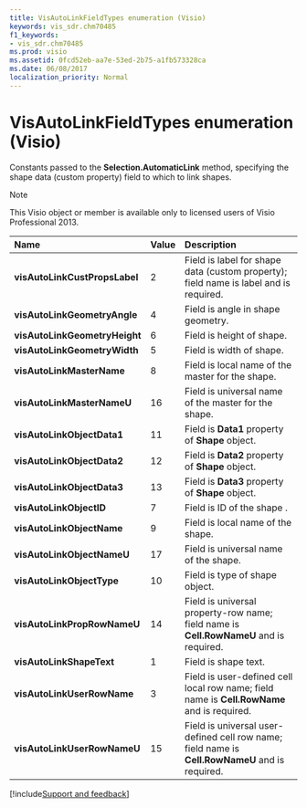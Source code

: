 ```yaml
---
title: VisAutoLinkFieldTypes enumeration (Visio)
keywords: vis_sdr.chm70485
f1_keywords:
- vis_sdr.chm70485
ms.prod: visio
ms.assetid: 0fcd52eb-aa7e-53ed-2b75-a1fb573328ca
ms.date: 06/08/2017
localization_priority: Normal
---
```



# VisAutoLinkFieldTypes enumeration (Visio)

Constants passed to the  **Selection.AutomaticLink** method, specifying the shape data (custom property) field to which to link shapes.


> [!NOTE] 
> This Visio object or member is available only to licensed users of Visio Professional 2013.



|Name|Value|Description|
|:-----|:-----|:-----|
| **visAutoLinkCustPropsLabel**|2|Field is label for shape data (custom property); field name is label and is required.|
| **visAutoLinkGeometryAngle**|4|Field is angle in shape geometry.|
| **visAutoLinkGeometryHeight**|6|Field is height of shape.|
| **visAutoLinkGeometryWidth**|5|Field is width of shape.|
| **visAutoLinkMasterName**|8|Field is local name of the master for the shape.|
| **visAutoLinkMasterNameU**|16|Field is universal name of the master for the shape.|
| **visAutoLinkObjectData1**|11|Field is **Data1** property of **Shape** object.|
| **visAutoLinkObjectData2**|12|Field is **Data2** property of **Shape** object.|
| **visAutoLinkObjectData3**|13|Field is **Data3** property of **Shape** object.|
| **visAutoLinkObjectID**|7|Field is ID of the shape .|
| **visAutoLinkObjectName**|9|Field is local name of the shape.|
| **visAutoLinkObjectNameU**|17|Field is universal name of the shape.|
| **visAutoLinkObjectType**|10|Field is type of shape object.|
| **visAutoLinkPropRowNameU**|14|Field is universal property-row name; field name is **Cell.RowNameU** and is required.|
| **visAutoLinkShapeText**|1|Field is shape text.|
| **visAutoLinkUserRowName**|3|Field is user-defined cell local row name; field name is **Cell.RowName** and is required.|
| **visAutoLinkUserRowNameU**|15|Field is universal user-defined cell row name; field name is **Cell.RowNameU** and is required.|

[!include[Support and feedback](~/includes/feedback-boilerplate.md)]